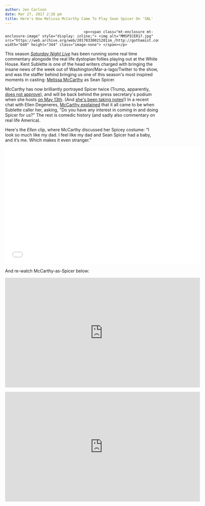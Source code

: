 ```yaml
---
author: Jen Carlson
date: Mar 27, 2017 2:26 pm
title: Here's How Melissa McCarthy Came To Play Sean Spicer On 'SNL'
---
```


	
										<p><span class="mt-enclosure mt-enclosure-image" style="display: inline;"> <img alt="MMSPICER17.jpg" src="https://web.archive.org/web/20170330021201im_/http://gothamist.com/attachments/arts_jen/MMSPICER17.jpg" width="640" height="344" class="image-none"> </span></p>

<p>This season <a href="https://web.archive.org/web/20170330021201/http://gothamist.com/tags/snl"><em>Saturday Night Live</em></a> has been running some real time commentary alongside the real life dystopian follies playing out at the White House. Kent Sublette is one of the head writers charged with bringing the insane news of the week out of Washington/Mar-a-lago/Twitter to the show, and was the staffer behind bringing us one of this season&apos;s most inspired moments in casting: <a href="https://web.archive.org/web/20170330021201/http://gothamist.com/tags/melissamccarthy">Melissa McCarthy</a> as Sean Spicer. </p>

<p>McCarthy has now brilliantly portrayed Spicer twice (Trump, apparently, <a href="https://web.archive.org/web/20170330021201/http://gothamist.com/2017/02/07/trump_spicer_mccarthy_snl.php">does not approve</a>), and will be back behind the press secretary&apos;s podium when she hosts <a href="https://web.archive.org/web/20170330021201/http://gothamist.com/2017/03/16/melissa_mccarthy_the_rock_jimmy_fal.php">on May 13th</a>. (And <a href="https://web.archive.org/web/20170330021201/http://www.vulture.com/2017/03/sean-spicer-beware-melissa-mccarthy-snl-impression.html">she&apos;s been taking notes</a>!) In a recent chat with Ellen Degeneres, <a href="https://web.archive.org/web/20170330021201/http://variety.com/2017/tv/news/melissa-mccarthy-sean-spicer-snl-1202015605/">McCarthy explained</a> that it all came to be when Sublette caller her, asking, &quot;Do you have any interest in coming in and doing Spicer for us?&quot; The rest is comedic history (and sadly also commentary on real life America). </p>

<p>Here&apos;s the <em>Ellen</em> clip, where McCarthy discussed her Spicey costume: &#x201C;I look so much like my dad. I feel like my dad and Sean Spicer had a baby, and it&#x2019;s me. Which makes it even stranger.&#x201D;</p>

<p><iframe width="640" height="384" src="//web.archive.org/web/20170330021201if_/http://widgets.ellentube.com/videos/0_hwlmq1fl/" frameborder="0" allowfullscreen></iframe></p>

<p>And re-watch McCarthy-as-Spicer below:</p>

<p><iframe width="640" height="360" src="https://web.archive.org/web/20170330021201if_/https://www.youtube.com/embed/UWuc18xISwI" frameborder="0" allowfullscreen></iframe></p>

<p><iframe width="640" height="360" src="https://web.archive.org/web/20170330021201if_/https://www.youtube.com/embed/fbhz3XcNzGU" frameborder="0" allowfullscreen></iframe></p>					
										
									
				
